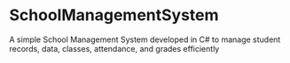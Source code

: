 # SchoolManagementSystem
A simple School Management System developed in C# to manage student records, data, classes, attendance, and grades efficiently
